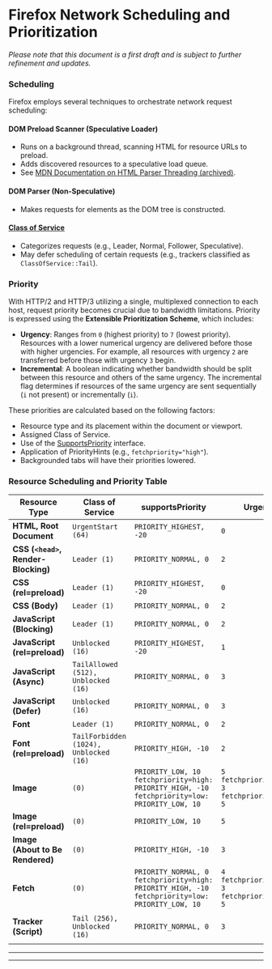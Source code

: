 # Firefox Network Scheduling and Prioritization

*Please note that this document is a first draft and is subject to further refinement and updates.*

### Scheduling
Firefox employs several techniques to orchestrate network request scheduling:

#### DOM Preload Scanner (Speculative Loader)
- Runs on a background thread, scanning HTML for resource URLs to preload.
- Adds discovered resources to a speculative load queue.
- See [MDN Documentation on HTML Parser Threading (archived)](https://web.archive.org/web/20201021003137/https://developer.mozilla.org/en-US/docs/Mozilla/Gecko/HTML_parser_threading).

#### DOM Parser (Non-Speculative)
- Makes requests for elements as the DOM tree is constructed.

#### [Class of Service](https://searchfox.org/mozilla-central/rev/f549a50b1e39b1e6bea19912d92545c4c0a06b7b/netwerk/base/nsIClassOfService.idl#7-15)
- Categorizes requests (e.g., Leader, Normal, Follower, Speculative).
- May defer scheduling of certain requests (e.g., trackers classified as `ClassOfService::Tail`).

### Priority
With HTTP/2 and HTTP/3 utilizing a single, multiplexed connection to each host, request priority becomes crucial due to bandwidth limitations. Priority is expressed using the **Extensible Prioritization Scheme**, which includes:

- **Urgency**: Ranges from `0` (highest priority) to `7` (lowest priority). Resources with a lower numerical urgency are delivered before those with higher urgencies. For example, all resources with urgency `2` are transferred before those with urgency `3` begin.
- **Incremental**: A boolean indicating whether bandwidth should be split between this resource and others of the same urgency. The incremental flag determines if resources of the same urgency are sent sequentially (`i` not present) or incrementally (`i`).

These priorities are calculated based on the following factors:
- Resource type and its placement within the document or viewport.
- Assigned Class of Service.
- Use of the [SupportsPriority](https://searchfox.org/mozilla-central/rev/f549a50b1e39b1e6bea19912d92545c4c0a06b7b/xpcom/threads/nsISupportsPriority.idl#8-16) interface.
- Application of PriorityHints (e.g., `fetchpriority="high"`).
- Backgrounded tabs will have their priorities lowered.

### Resource Scheduling and Priority Table

| **Resource Type**                    | **Class of Service**                    | **supportsPriority**                                                                 | **Urgency**                                   | **Incremental** | **Notes**                                                                 |
|--------------------------------------|------------------------------------------|--------------------------------------------------------------------------------------|-----------------------------------------------|-----------------|---------------------------------------------------------------------------|
| **HTML, Root Document**              | `UrgentStart (64)`                       | `PRIORITY_HIGHEST, -20`                                                              | `0`                                           | `true`          |                                                                           |
| **CSS (`<head>`, Render-Blocking)**  | `Leader (1)`                             | `PRIORITY_NORMAL, 0`                                                                 | `2`                                           | `false`         |                                                                           |
| **CSS (rel=preload)**                | `Leader (1)`                             | `PRIORITY_HIGHEST, -20`                                                              | `0`                                           | `false`         |                                                                           |
| **CSS (Body)**                       | `Leader (1)`                             | `PRIORITY_NORMAL, 0`                                                                 | `2`                                           | `false`         |                                                                           |
| **JavaScript (Blocking)**            | `Leader (1)`                             | `PRIORITY_NORMAL, 0`                                                                 | `2`                                           | `false`         |                                                                           |
| **JavaScript (rel=preload)**         | `Unblocked (16)`                         | `PRIORITY_HIGHEST, -20`                                                              | `1`                                           | `false`         |                                                                           |
| **JavaScript (Async)**               | `TailAllowed (512), Unblocked (16)`      | `PRIORITY_NORMAL, 0`                                                                 | `3`                                           | `false`         |                                                                           |
| **JavaScript (Defer)**               | `Unblocked (16)`                         | `PRIORITY_NORMAL, 0`                                                                 | `3`                                           | `false`         |                                                                           |
| **Font**                             | `Leader (1)`                             | `PRIORITY_NORMAL, 0`                                                                 | `2`                                           | `false`         |  Urgency `2` is unexpected                                                                         |
| **Font (rel=preload)**               | `TailForbidden (1024), Unblocked (16)`    | `PRIORITY_HIGH, -10`                                                                 | `2`                                           | `false`         |                                                                           |
| **Image**                            | `(0)`                                    | `PRIORITY_LOW, 10`<br>`fetchpriority=high: PRIORITY_HIGH, -10`<br>`fetchpriority=low: PRIORITY_LOW, 10` | `5`<br>`fetchpriority=high: 3`<br>`fetchpriority=low: 5` | `true`          |                                                                           |
| **Image (rel=preload)**              | `(0)`                                    | `PRIORITY_LOW, 10`                                                                   | `5`                                           | `true`          |                                                                           |
| **Image (About to Be Rendered)**     | `(0)`                                    | `PRIORITY_HIGH, -10`                                                                 | `3`                         | `true`          | ** Not confirmed ** See: [image_layout_network_priority](https://searchfox.org/mozilla-central/rev/a13db27562f9237db97e2ea5b01dc879d5b55b74/modules/libpref/init/StaticPrefList.yaml#7429-7431) and [bug 1915817](https://bugzilla.mozilla.org/show_bug.cgi?id=1915817)                                   |
| **Fetch**                            | `(0)`                                    | `PRIORITY_NORMAL, 0`<br>`fetchpriority=high: PRIORITY_HIGH, -10`<br>`fetchpriority=low: PRIORITY_LOW, 10` | `4`<br>`fetchpriority=high: 3`<br>`fetchpriority=low: 5` | `false`         |                                                                           |
| **Tracker (Script)**                 | `Tail (256), Unblocked (16)`             | `PRIORITY_NORMAL, 0`                                                                 | `3`                                           | `false`         | Request is tailed, i.e., deferred by a constant multiplied by the number of pending requests. |

---


---
